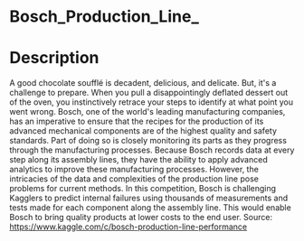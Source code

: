 # Bosch_Production_Line_
# Description
A good chocolate soufflé is decadent, delicious, and delicate. But, it's a challenge to prepare. When you pull a disappointingly deflated dessert out of the oven, you instinctively retrace your steps to identify at what point you went wrong. Bosch, one of the world's leading manufacturing companies, has an imperative to ensure that the recipes for the production of its advanced mechanical components are of the highest quality and safety standards. Part of doing so is closely monitoring its parts as they progress through the manufacturing processes.
Because Bosch records data at every step along its assembly lines, they have the ability to apply advanced analytics to improve these manufacturing processes. However, the intricacies of the data and complexities of the production line pose problems for current methods.
In this competition, Bosch is challenging Kagglers to predict internal failures using thousands of measurements and tests made for each component along the assembly line. This would enable Bosch to bring quality products at lower costs to the end user.
Source: https://www.kaggle.com/c/bosch-production-line-performance
